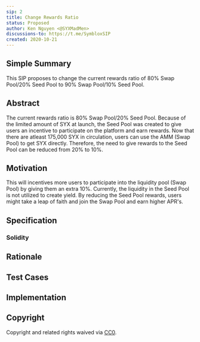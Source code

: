 ```yaml
---
sip: 2
title: Change Rewards Ratio
status: Proposed
author: Ken Nguyen <@SYXMadMen>
discussions-to: https://t.me/SymbloxSIP
created: 2020-10-21
---
```


<!--You can leave these HTML comments in your merged SIP and delete the visible duplicate text guides, they will not appear and may be helpful to refer to if you edit it again. This is the suggested template for new SIPs. Note that an SIP number will be assigned by an editor. When opening a pull request to submit your SIP, please use an abbreviated title in the filename, `sip-draft_title_abbrev.md`. The title should be 44 characters or less.-->

## Simple Summary
<!--"If you can't explain it simply, you don't understand it well enough." Provide a simplified and layman-accessible explanation of the SIP.-->
This SIP proposes to change the current rewards ratio of 80% Swap Pool/20% Seed Pool to 90% Swap Pool/10% Seed Pool.
## Abstract
<!--A short (~200 word) description of the technical issue being addressed.-->
The current rewards ratio is 80% Swap Pool/20% Seed Pool. Because of the limited amount of SYX at launch, the Seed Pool was created to give users an incentive to participate on the platform and earn rewards. Now that there are atleast 175,000 SYX in circulation, users can use the AMM (Swap Pool) to get SYX directly. Therefore, the need to give rewards to the Seed Pool can be reduced from 20% to 10%.
## Motivation
<!--The motivation is critical for SIPs that want to change Symlox. It should clearly explain why the existing protocol specification is inadequate to address the problem that the SIP solves. SIP submissions without sufficient motivation may be rejected outright.-->
This will incentives more users to participate into the liquidity pool (Swap Pool) by giving them an extra 10%. Currently, the liquidity in the Seed Pool is not utilized to create yield. By reducing the Seed Pool rewards, users might take a leap of faith and join the Swap Pool and earn higher APR's.

## Specification
<!--The technical specification should describe the syntax and semantics of any new feature.-->

### Solidity

## Rationale
<!--The rationale fleshes out the specification by describing what motivated the design and why particular design decisions were made. It should describe alternate designs that were considered and related work, e.g. how the feature is supported in other languages. The rationale may also provide evidence of consensus within the community, and should discuss important objections or concerns raised during discussion.-->

## Test Cases
<!--Test cases for an implementation are mandatory for SIPs but can be included with the implementation..-->

## Implementation
<!--The implementations must be completed before any SIP is given status "Implemented", but it need not be completed before the SIP is "Approved". While there is merit to the approach of reaching consensus on the specification and rationale before writing code, the principle of "rough consensus and running code" is still useful when it comes to resolving many discussions of API details.-->

## Copyright
Copyright and related rights waived via [CC0](https://creativecommons.org/publicdomain/zero/1.0/).
